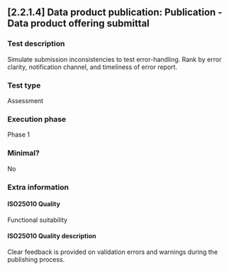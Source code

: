 
## [2.2.1.4] Data product publication: Publication - Data product offering submittal
 
### Test description
Simulate submission inconsistencies to test error-handling. Rank by error clarity, notification channel, and timeliness of error report.
 
### Test type
Assessment
 
### Execution phase
Phase 1
 
### Minimal?
No
 
### Extra information
#### ISO25010 Quality
Functional suitability
#### ISO25010 Quality description
Clear feedback is provided on validation errors and warnings during the publishing process.
    